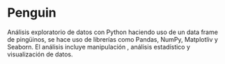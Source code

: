 # Penguin
Análisis exploratorio de datos con Python haciendo uso de un data frame de pingüinos, se hace uso de librerías como Pandas, NumPy, Matplotliv y Seaborn.  El análisis incluye manipulación , análisis estadístico y visualización de datos. 
